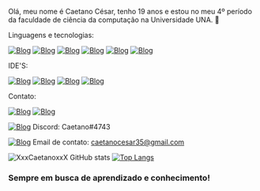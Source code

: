 Olá, meu nome é Caetano César, tenho 19 anos e estou no meu 4º período da faculdade de ciência da computação na Universidade UNA. 💙

Linguagens e tecnologias:

[![Blog](https://img.shields.io/badge/Java-ED8B00?style=for-the-badge&logo=openjdk&logoColor=white)]()
[![Blog](https://img.shields.io/badge/HTML5-E34F26?style=for-the-badge&logo=html5&logoColor=white)]()
[![Blog](https://img.shields.io/badge/CSS3-1572B6?style=for-the-badge&logo=css3&logoColor=white)]()
[![Blog](https://img.shields.io/badge/Python-3776AB?style=for-the-badge&logo=python&logoColor=white)]()
[![Blog](https://img.shields.io/badge/MySQL-005C84?style=for-the-badge&logo=mysql&logoColor=white)]()
[![Blog](https://img.shields.io/badge/GIT-E44C30?style=for-the-badge&logo=git&logoColor=white)]()

IDE'S:

[![Blog](https://img.shields.io/badge/apache%20netbeans-1B6AC6?style=for-the-badge&logo=apache%20netbeans%20IDE&logoColor=white)]()
[![Blog](https://img.shields.io/badge/Eclipse-2C2255?style=for-the-badge&logo=eclipse&logoColor=white)]()
[![Blog](https://img.shields.io/badge/PyCharm-000000.svg?&style=for-the-badge&logo=PyCharm&logoColor=white)]()
[![Blog](https://img.shields.io/badge/sublime_text-%23575757.svg?&style=for-the-badge&logo=sublime-text&logoColor=important)]()

Contato:

[![Blog](https://img.shields.io/badge/Instagram-E4405F?style=for-the-badge&logo=instagram&logoColor=white)](https://www.instagram.com/caet_cesar/)
[![Blog](https://img.shields.io/badge/LinkedIn-0077B5?style=for-the-badge&logo=linkedin&logoColor=white)](https://www.linkedin.com/in/caetanocesar/)

[![Blog](https://img.shields.io/badge/Discord-7289DA?style=for-the-badge&logo=discord&logoColor=white)]() Discord: Caetano#4743

[![Blog](https://img.shields.io/badge/Gmail-D14836?style=for-the-badge&logo=gmail&logoColor=white)]() Email de contato: caetanocesar35@gmail.com

![XxxCaetanoxxX GitHub stats](https://github-readme-stats.vercel.app/api?username=XxxCaetanoxxX&show_icons=true&theme=tokyonight)
[![Top Langs](https://github-readme-stats.vercel.app/api/top-langs/?username=XxxCaetanoxxX&layout=compact)](https://github.com/XxxCaetanoxxX/github-readme-stats)

### Sempre em busca de aprendizado e conhecimento! ###
